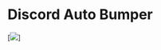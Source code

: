 # Discord Auto Bumper
[<img src = "https://cdn.discordapp.com/attachments/1048608653164433480/1312543065340379199/image.png?ex=674d893c&is=674c37bc&hm=719a1afb39fd1c20fae2accd4829ad000996e4829d11f1ccee2783c7c34e2fc5&">]
